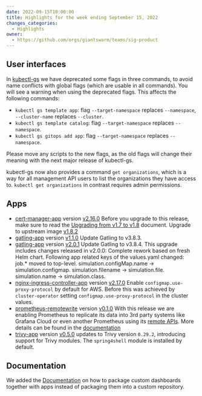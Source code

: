 ```yaml
---
date: 2022-09-15T10:00:00
title: Highlights for the week ending September 15, 2022
changes_categories:
  - Highlights
owner:
  - https://github.com/orgs/giantswarm/teams/sig-product
---
```

## User interfaces

In [kubectl-gs](https://github.com/giantswarm/kubectl-gs/releases/tag/v2.22.0) we have deprecated some flags in three commands, to avoid name conflicts with global flags (which are usable in all commands). You will see a warning when using the deprecated flags. This affects the following commands:

- `kubectl gs template app`: flag `--target-namespace` replaces `--namespace`, `--cluster-name` replaces `--cluster`.
- `kubectl gs template catalog`: flag `--target-namespace` replaces `--namespace`.
- `kubectl gs gitops add app`: flag `--target-namespace` replaces `--namespace`.

Please move any scripts to the new flags, as the old flags will change their meaning with the next major release of kubectl-gs.

kubectl-gs now also provides a command `get organizations`, which is a way for all management API users to list the organizations they have access to. `kubectl get organizations` in contrast requires admin permissions.

## Apps

- [cert-manager-app](https://github.com/giantswarm/cert-manager-app) version [v2.16.0](https://github.com/giantswarm/cert-manager-app/blob/master/CHANGELOG.md#2160---2022-09-12) Before you upgrade to this release, make sure to read the [Upgrading from v1.7 to v1.8](https://cert-manager.io/docs/installation/upgrading/upgrading-1.7-1.8/) document. Upgrade to upstream image [v1.8.2](https://github.com/jetstack/cert-manager/releases/tag/v1.8.2)
- [gatling-app](https://github.com/giantswarm/gatling-app) version [v1.1.0](https://github.com/giantswarm/gatling-app/blob/master/CHANGELOG.md#110---2022-09-13) Update Gatling to v3.8.3.
- [gatling-app](https://github.com/giantswarm/gatling-app) version [v2.0.1](https://github.com/giantswarm/gatling-app/blob/master/CHANGELOG.md#201---2022-09-14) Update Gatling to v3.8.4. This upgrade includes changes released in v2.0.0: Complete rework based on fresh Helm chart. Following app related keys of the values.yaml changed: job.* moved to top-level. simulation.configMap.name -> simulation.configmap. simulation.filename -> simulation.file. simulation.name -> simulation.class.
- [nginx-ingress-controller-app](https://github.com/giantswarm/nginx-ingress-controller-app) version [v2.17.0](https://github.com/giantswarm/nginx-ingress-controller-app) Enable `configmap.use-proxy-protocol` by default for AWS. Before this was achieved by `cluster-operator` setting `configmap.use-proxy-protocol` in the cluster values.
- [prometheus-remotewrite](https://github.com/giantswarm/prometheus-remotewrite) version [v0.1.0](https://github.com/giantswarm/prometheus-remotewrite/blob/main/CHANGELOG.md#010---2022-07-13) With this release we are enabling Prometheus to replicate its data into 3rd party systems like Grafana Cloud or even another Prometheus using its [remote APIs](https://prometheus.io/blog/2019/10/10/remote-read-meets-streaming/#remote-apis). More details can be found in the [documentation](https://docs.giantswarm.io/getting-started/observability/prometheus-remotewrite/)
- [trivy-app](https://github.com/giantswarm/trivy-app) version [v0.5.0](https://github.com/giantswarm/trivy-app/blob/main/CHANGELOG.md#050---2022-09-09) updates to Trivy version `0.29.2`, introducing support for Trivy modules. The `spring4shell` module is installed by default.

## Documentation

We added the [Documentation](https://docs.giantswarm.io/getting-started/observability/visualization/custom-dashboards/) on how to package custom dashboards together with apps instead of packaging them into a custom repository. 
